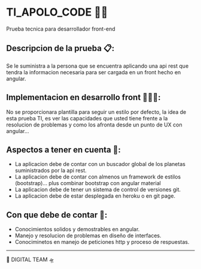 # TI_APOLO_CODE 🧑‍🚀
Prueba tecnica para desarrollador front-end
## Descripcion de la prueba 📋:
Se le suministra a la persona que se encuentra aplicando una api rest que tendra la informacion necesaria para ser cargada en un front hecho en angular.
## Implementacion en desarrollo front 🧑🏾‍💻:
No se proporcionara plantilla para seguir un estilo por defecto, la idea de esta prueba TI, es ver las capacidades que
usted tiene frente a la resolucion de problemas y como los afronta desde un punto de UX con angular...
## Aspectos a tener en cuenta 🧐:
* La aplicacion debe de contar con un buscador global de los planetas suministrados por la api rest.
* La aplicacion debe de contar con almenos un framework de estilos (bootstrap)... plus combinar bootstrap con angular material
* La aplicacion debe de tener un sistema de control de versiones git.
* La aplicacion debe de estar desplegada en heroku o en git page.
## Con que debe de contar 💫:
* Conocimientos solidos y demostrables en angular.
* Manejo y resolucion de problemas en diseño de interfaces.
* Conociminetos en manejo de peticiones http y proceso de respuestas.
---
🚀 DIGITAL TEAM 🛸
